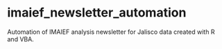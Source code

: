 # imaief_newsletter_automation
Automation of IMAIEF analysis newsletter for Jalisco data created with R and VBA.
